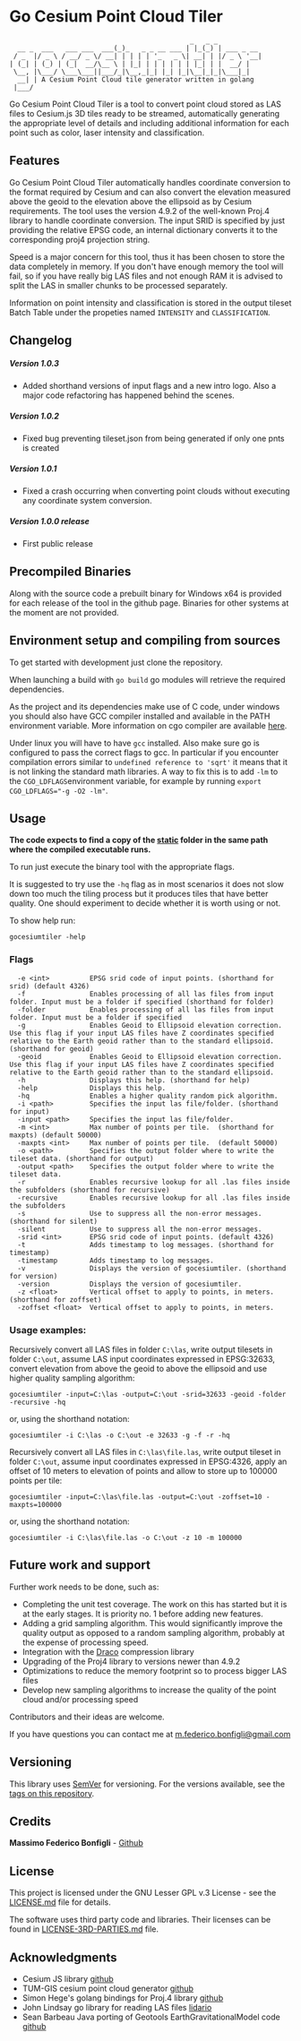 # Go Cesium Point Cloud Tiler

```
                                             _   _ _
  __ _  ___   ___ ___  ___(_)_   _ _ __ ___ | |_(_) | ___ _ __
 / _  |/ _ \ / __/ _ \/ __| | | | | '_   _ \| __| | |/ _ \ '__|
| (_| | (_) | (_|  __/\__ \ | |_| | | | | | | |_| | |  __/ |
 \__, |\___/ \___\___||___/_|\__,_|_| |_| |_|\__|_|_|\___|_|
  __| | A Cesium Point Cloud tile generator written in golang
 |___/ 
```



Go Cesium Point Cloud Tiler is a tool to convert point cloud stored as LAS files to Cesium.js 3D tiles ready to be
streamed, automatically generating the appropriate level of details and including additional information for each point 
such as color, laser intensity and classification.   

## Features
Go Cesium Point Cloud Tiler automatically handles coordinate conversion to the format required by Cesium and can also 
convert the elevation measured above the geoid to the elevation above the ellipsoid as by Cesium requirements. 
The tool uses the version 4.9.2 of the well-known Proj.4 library to handle coordinate conversion. The input SRID is
specified by just providing the relative EPSG code, an internal dictionary converts it to the corresponding proj4 
projection string.

Speed is a major concern for this tool, thus it has been chosen to store the data completely in memory. If you don't 
have enough memory the tool will fail, so if you have really big LAS files and not enough RAM it is advised to split 
the LAS in smaller chunks to be processed separately.

Information on point intensity and classification is stored in the output tileset Batch Table under the 
propeties named `INTENSITY` and `CLASSIFICATION`.


## Changelog
##### Version 1.0.3 
* Added shorthand versions of input flags and a new intro logo. Also a major code refactoring has happened behind the scenes. 

##### Version 1.0.2 
* Fixed bug preventing tileset.json from being generated if only one pnts is created

##### Version 1.0.1 
* Fixed a crash occurring when converting point clouds without executing any coordinate system conversion.

##### Version 1.0.0 release
* First public release

## Precompiled Binaries
Along with the source code a prebuilt binary for Windows x64 is provided for each release of the tool in the github page.
Binaries for other systems at the moment are not provided.

## Environment setup and compiling from sources
To get started with development just clone the repository. 

When launching a build with `go build` go modules will retrieve the required dependencies. 

As the project and its dependencies make use of C code, under windows you should also have GCC compiler installed and available
in the PATH environment variable. More information on cgo compiler are available [here](https://github.com/golang/go/wiki/cgo).

Under linux you will have to have `gcc` installed. Also make sure go is configured to pass the correct flags to gcc. In particular if you encounter compilation errors similar to `undefined reference to 'sqrt'` it means that it is not linking the standard math libraries. A way to fix this is to add `-lm` to the `CGO_LDFLAGS`environment variable, for example by running `export CGO_LDFLAGS="-g -O2 -lm"`.
## Usage

<b>The code expects to find a copy of the [static](assets) folder in the same path where the compiled executable runs.</b>

To run just execute the binary tool with the appropriate flags.

It is suggested to try use the `-hq` flag as in most scenarios it does not slow down too much the tiling
process but it produces tiles that have better quality. One should experiment to decide whether it is worth using or not.

To show help run:
```
gocesiumtiler -help
```

### Flags

```
  -e <int>          EPSG srid code of input points. (shorthand for srid) (default 4326)
  -f                Enables processing of all las files from input folder. Input must be a folder if specified (shorthand for folder)
  -folder           Enables processing of all las files from input folder. Input must be a folder if specified
  -g                Enables Geoid to Ellipsoid elevation correction. Use this flag if your input LAS files have Z coordinates specified relative to the Earth geoid rather than to the standard ellipsoid. (shorthand for geoid)
  -geoid            Enables Geoid to Ellipsoid elevation correction. Use this flag if your input LAS files have Z coordinates specified relative to the Earth geoid rather than to the standard ellipsoid.
  -h                Displays this help. (shorthand for help)
  -help             Displays this help.
  -hq               Enables a higher quality random pick algorithm.
  -i <path>         Specifies the input las file/folder. (shorthand for input)
  -input <path>     Specifies the input las file/folder.
  -m <int>          Max number of points per tile.  (shorthand for maxpts) (default 50000)
  -maxpts <int>     Max number of points per tile.  (default 50000)
  -o <path>         Specifies the output folder where to write the tileset data. (shorthand for output)
  -output <path>    Specifies the output folder where to write the tileset data.
  -r                Enables recursive lookup for all .las files inside the subfolders (shorthand for recursive)
  -recursive        Enables recursive lookup for all .las files inside the subfolders
  -s                Use to suppress all the non-error messages. (shorthand for silent)
  -silent           Use to suppress all the non-error messages.
  -srid <int>       EPSG srid code of input points. (default 4326)
  -t                Adds timestamp to log messages. (shorthand for timestamp)
  -timestamp        Adds timestamp to log messages.
  -v                Displays the version of gocesiumtiler. (shorthand for version)
  -version          Displays the version of gocesiumtiler.
  -z <float>        Vertical offset to apply to points, in meters. (shorthand for zoffset)
  -zoffset <float>  Vertical offset to apply to points, in meters.
```

### Usage examples:

Recursively convert all LAS files in folder `C:\las`, write output tilesets in folder `C:\out`, assume LAS input coordinates expressed 
in EPSG:32633, convert elevation from above the geoid to above the ellipsoid and use higher quality sampling algorithm:

```
gocesiumtiler -input=C:\las -output=C:\out -srid=32633 -geoid -folder -recursive -hq
```
or, using the shorthand notation:
```
gocesiumtiler -i C:\las -o C:\out -e 32633 -g -f -r -hq
```

Recursively convert all LAS files in `C:\las\file.las`, write output tileset in folder `C:\out`, assume input coordinates
expressed in EPSG:4326, apply an offset of 10 meters to elevation of points and allow to store up to 100000 points per tile:

```
gocesiumtiler -input=C:\las\file.las -output=C:\out -zoffset=10 -maxpts=100000
```
or, using the shorthand notation:

```
gocesiumtiler -i C:\las\file.las -o C:\out -z 10 -m 100000
```

## Future work and support

Further work needs to be done, such as: 
- Completing the unit test coverage. The work on this has started but it is at the early stages. It is priority no. 1 before adding new features.
- Adding a grid sampling algorithm. This would significantly improve the quality output as opposed to a random sampling algorithm, probably at the expense of processing speed.
- Integration with the [Draco](https://github.com/google/draco) compression library
- Upgrading of the Proj4 library to versions newer than 4.9.2
- Optimizations to reduce the memory footprint so to process bigger LAS files
- Develop new sampling algorithms to increase the quality of the point cloud and/or processing speed
 
Contributors and their ideas are welcome.

If you have questions you can contact me at <m.federico.bonfigli@gmail.com>

## Versioning

This library uses [SemVer](http://semver.org/) for versioning. 
For the versions available, see the [tags on this repository](https://github.com/mfbonfigli/gocesiumtiler/tags). 

## Credits

**Massimo Federico Bonfigli** -  [Github](https://github.com/mfbonfigli)

## License

This project is licensed under the GNU Lesser GPL v.3 License - see the [LICENSE.md](LICENSE.md) file for details.

The software uses third party code and libraries. Their licenses can be found in
[LICENSE-3RD-PARTIES.md](LICENSE-3RD-PARTIES.md) file.

## Acknowledgments

* Cesium JS library [github](https://github.com/AnalyticalGraphicsInc/cesium)
* TUM-GIS cesium point cloud generator [github](https://github.com/tum-gis/cesium-point-cloud-generator)
* Simon Hege's golang bindings for Proj.4 library [github](https://github.com/xeonx/proj4)
* John Lindsay go library for reading LAS files [lidario](https://github.com/xeonx/proj4)
* Sean Barbeau Java porting of Geotools EarthGravitationalModel code [github](https://github.com/barbeau/earth-gravitational-model)
